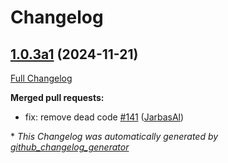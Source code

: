 # Changelog

## [1.0.3a1](https://github.com/OpenVoiceOS/ovos-bus-client/tree/1.0.3a1) (2024-11-21)

[Full Changelog](https://github.com/OpenVoiceOS/ovos-bus-client/compare/1.0.2...1.0.3a1)

**Merged pull requests:**

- fix: remove dead code [\#141](https://github.com/OpenVoiceOS/ovos-bus-client/pull/141) ([JarbasAl](https://github.com/JarbasAl))



\* *This Changelog was automatically generated by [github_changelog_generator](https://github.com/github-changelog-generator/github-changelog-generator)*
